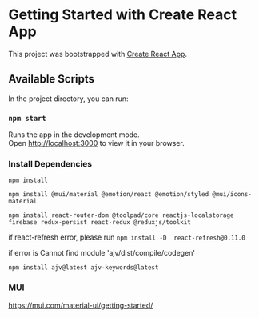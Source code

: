 # Getting Started with Create React App

This project was bootstrapped with [Create React App](https://github.com/facebook/create-react-app).

## Available Scripts

In the project directory, you can run:

### `npm start`

Runs the app in the development mode.\
Open [http://localhost:3000](http://localhost:3000) to view it in your browser.

### Install Dependencies
`npm install`

`npm install @mui/material @emotion/react @emotion/styled @mui/icons-material`

`npm install react-router-dom @toolpad/core reactjs-localstorage firebase redux-persist react-redux @reduxjs/toolkit`

if react-refresh error, please run
`npm install -D  react-refresh@0.11.0`

if error is Cannot find module 'ajv/dist/compile/codegen'

`npm install ajv@latest ajv-keywords@latest`


### MUI
https://mui.com/material-ui/getting-started/
